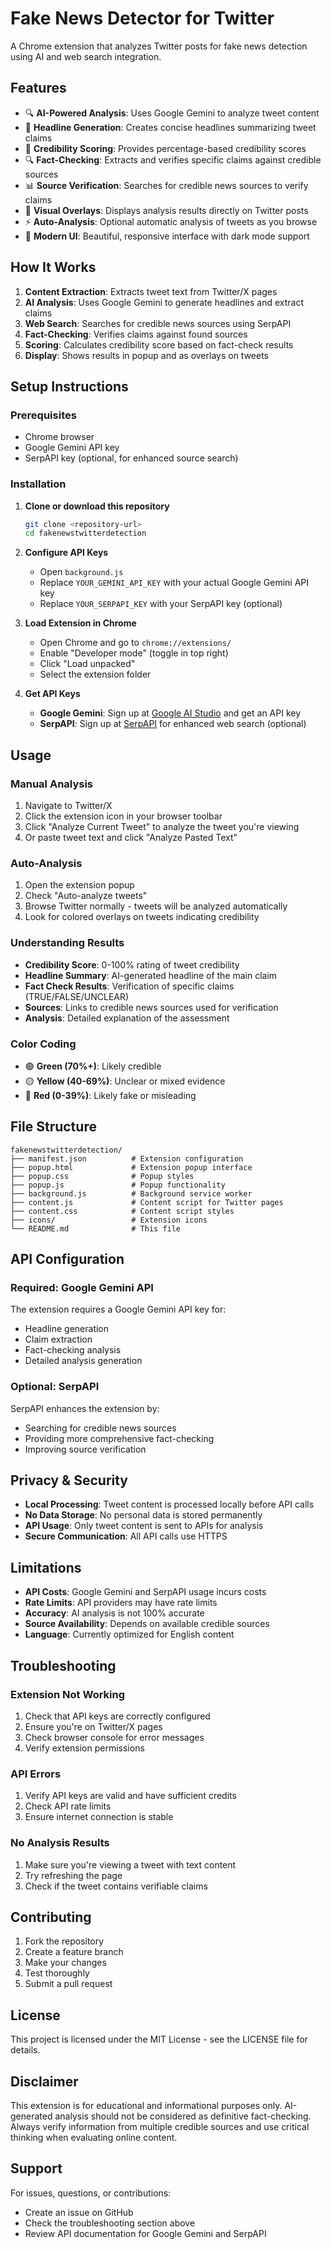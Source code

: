 # Fake News Detector for Twitter

A Chrome extension that analyzes Twitter posts for fake news detection using AI and web search integration.

## Features

- 🔍 **AI-Powered Analysis**: Uses Google Gemini to analyze tweet content
- 📰 **Headline Generation**: Creates concise headlines summarizing tweet claims
- 🎯 **Credibility Scoring**: Provides percentage-based credibility scores
- 🔍 **Fact-Checking**: Extracts and verifies specific claims against credible sources
- 📊 **Source Verification**: Searches for credible news sources to verify claims
- 🎨 **Visual Overlays**: Displays analysis results directly on Twitter posts
- ⚡ **Auto-Analysis**: Optional automatic analysis of tweets as you browse
- 📱 **Modern UI**: Beautiful, responsive interface with dark mode support

## How It Works

1. **Content Extraction**: Extracts tweet text from Twitter/X pages
2. **AI Analysis**: Uses Google Gemini to generate headlines and extract claims
3. **Web Search**: Searches for credible news sources using SerpAPI
4. **Fact-Checking**: Verifies claims against found sources
5. **Scoring**: Calculates credibility score based on fact-check results
6. **Display**: Shows results in popup and as overlays on tweets

## Setup Instructions

### Prerequisites

- Chrome browser
- Google Gemini API key
- SerpAPI key (optional, for enhanced source search)

### Installation

1. **Clone or download this repository**
   ```bash
   git clone <repository-url>
   cd fakenewstwitterdetection
   ```

2. **Configure API Keys**
   - Open `background.js`
   - Replace `YOUR_GEMINI_API_KEY` with your actual Google Gemini API key
   - Replace `YOUR_SERPAPI_KEY` with your SerpAPI key (optional)

3. **Load Extension in Chrome**
   - Open Chrome and go to `chrome://extensions/`
   - Enable "Developer mode" (toggle in top right)
   - Click "Load unpacked"
   - Select the extension folder

4. **Get API Keys**
   - **Google Gemini**: Sign up at [Google AI Studio](https://makersuite.google.com/app/apikey) and get an API key
   - **SerpAPI**: Sign up at [SerpAPI](https://serpapi.com/) for enhanced web search (optional)

## Usage

### Manual Analysis
1. Navigate to Twitter/X
2. Click the extension icon in your browser toolbar
3. Click "Analyze Current Tweet" to analyze the tweet you're viewing
4. Or paste tweet text and click "Analyze Pasted Text"

### Auto-Analysis
1. Open the extension popup
2. Check "Auto-analyze tweets"
3. Browse Twitter normally - tweets will be analyzed automatically
4. Look for colored overlays on tweets indicating credibility

### Understanding Results

- **Credibility Score**: 0-100% rating of tweet credibility
- **Headline Summary**: AI-generated headline of the main claim
- **Fact Check Results**: Verification of specific claims (TRUE/FALSE/UNCLEAR)
- **Sources**: Links to credible news sources used for verification
- **Analysis**: Detailed explanation of the assessment

### Color Coding
- 🟢 **Green (70%+)**: Likely credible
- 🟡 **Yellow (40-69%)**: Unclear or mixed evidence
- 🔴 **Red (0-39%)**: Likely fake or misleading

## File Structure

```
fakenewstwitterdetection/
├── manifest.json          # Extension configuration
├── popup.html             # Extension popup interface
├── popup.css              # Popup styles
├── popup.js               # Popup functionality
├── background.js          # Background service worker
├── content.js             # Content script for Twitter pages
├── content.css            # Content script styles
├── icons/                 # Extension icons
└── README.md              # This file
```

## API Configuration

### Required: Google Gemini API
The extension requires a Google Gemini API key for:
- Headline generation
- Claim extraction
- Fact-checking analysis
- Detailed analysis generation

### Optional: SerpAPI
SerpAPI enhances the extension by:
- Searching for credible news sources
- Providing more comprehensive fact-checking
- Improving source verification

## Privacy & Security

- **Local Processing**: Tweet content is processed locally before API calls
- **No Data Storage**: No personal data is stored permanently
- **API Usage**: Only tweet content is sent to APIs for analysis
- **Secure Communication**: All API calls use HTTPS

## Limitations

- **API Costs**: Google Gemini and SerpAPI usage incurs costs
- **Rate Limits**: API providers may have rate limits
- **Accuracy**: AI analysis is not 100% accurate
- **Source Availability**: Depends on available credible sources
- **Language**: Currently optimized for English content

## Troubleshooting

### Extension Not Working
1. Check that API keys are correctly configured
2. Ensure you're on Twitter/X pages
3. Check browser console for error messages
4. Verify extension permissions

### API Errors
1. Verify API keys are valid and have sufficient credits
2. Check API rate limits
3. Ensure internet connection is stable

### No Analysis Results
1. Make sure you're viewing a tweet with text content
2. Try refreshing the page
3. Check if the tweet contains verifiable claims

## Contributing

1. Fork the repository
2. Create a feature branch
3. Make your changes
4. Test thoroughly
5. Submit a pull request

## License

This project is licensed under the MIT License - see the LICENSE file for details.

## Disclaimer

This extension is for educational and informational purposes only. AI-generated analysis should not be considered as definitive fact-checking. Always verify information from multiple credible sources and use critical thinking when evaluating online content.

## Support

For issues, questions, or contributions:
- Create an issue on GitHub
- Check the troubleshooting section above
- Review API documentation for Google Gemini and SerpAPI 